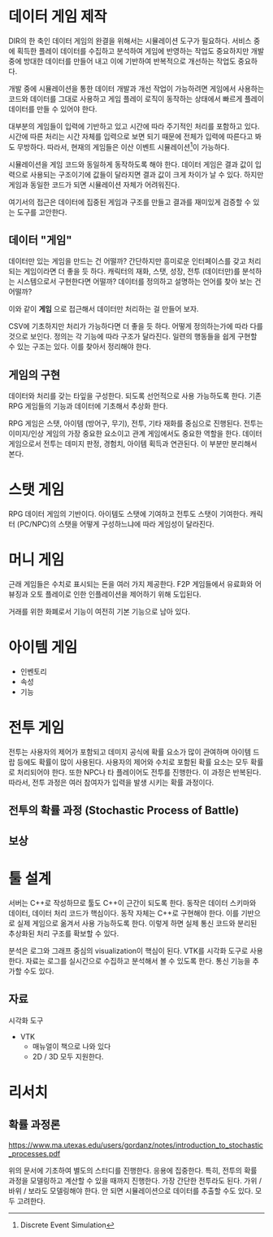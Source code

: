 # 데이터 게임 제작 

DIR의 한 축인 데이터 게임의 완결을 위해서는 시뮬레이션 도구가 필요하다. 서비스 중에 획득한 플레이 데이터를 수집하고 분석하여 게임에 반영하는 작업도 중요하지만 개발 중에 방대한 데이터를 만들어 내고 이에 기반하여 반복적으로 개선하는 작업도 중요하다. 

개발 중에 시뮬레이션을 통한 데이터 개발과 개선 작업이 가능하려면 게임에서 사용하는 코드와 데이터를 그대로 사용하고 게임 플레이 로직이 동작하는 상태에서 빠르게 플레이 데이터를 만들 수 있어야 한다. 

대부분의 게임들이 입력에 기반하고 있고 시간에 따라 주기적인 처리를 포함하고 있다. 시간에 따른 처리는 시간 자체를 입력으로 보면 되기 때문에 전체가 입력에 따른다고 봐도 무방하다.  따라서, 현재의 게임들은 이산 이벤트 시뮬레이션[^1]이 가능하다. 

시뮬레이션을 게임 코드와 동일하게 동작하도록 해야 한다. 데이터 게임은 결과 값이 입력으로 사용되는 구조이기에 값들이 달라지면 결과 값이 크게 차이가 날 수 있다.  하지만 게임과 동일한 코드가 되면 시뮬레이션 자체가 어려워진다. 

여기서의 접근은 데이터에 집중된 게임과 구조를 만들고 결과를 재미있게 검증할 수 있는 도구를 고안한다. 

[^1]: Discrete Event Simulation 



## 데이터 "게임" 

데이터만 있는 게임을 만드는 건 어떨까?  간단하지만 흥미로운 인터페이스를 갖고 처리되는 게임이라면 더 좋을 듯 하다.  캐릭터의 재화, 스탯, 성장, 전투 (데이터만)를 분석하는 시스템으로서 구현한다면 어떨까? 데이터를 정의하고 설명하는 언어를 찾아 보는 건 어떨까? 

이와 같이 **게임** 으로 접근해서 데이터만 처리하는 걸 만들어 보자. 

CSV에 기초하지만 처리가 가능하다면 더 좋을 듯 하다.  어떻게 정의하는가에 따라 다를 것으로 보인다.  정의는 각 기능에 따라 구조가 달라진다. 일련의 행동들을 쉽게 구현할 수 있는 구조는 있다. 이를 찾아서 정리해야 한다. 



## 게임의 구현 

데이터와 처리를 갖는 타잎을 구성한다.  되도록 선언적으로 사용 가능하도록 한다.  기존 RPG 게임들의 기능과 데이터에 기초해서 추상화 한다. 

RPG 게임은 스탯, 아이템 (방어구, 무기), 전투, 기타 재화를 중심으로 진행된다. 전투는 이미지/인상 게임의 가장 중요한 요소이고 관계 게임에서도 중요한 역할을 한다. 데이터 게임으로서 전투는 데미지 판정, 경험치, 아이템 획득과 연관된다. 이 부분만 분리해서 본다. 



# 스탯 게임 

RPG 데이터 게임의 기반이다. 아이템도 스탯에 기여하고 전투도 스탯이 기여한다. 캐릭터 (PC/NPC)의 스탯을 어떻게 구성하느냐에 따라 게임성이 달라진다.  



# 머니 게임 

근래 게임들은 수치로 표시되는 돈을 여러 가지 제공한다.  F2P 게임들에서 유료화와 어뷰징과 오토 플레이로  인한 인플레이션을 제어하기 위해 도입된다. 

거래를 위한 화폐로서 기능이 여전히 기본 기능으로 남아 있다. 



# 아이템 게임

- 인벤토리 
- 속성
- 기능 







# 전투 게임 

전투는 사용자의 제어가 포함되고 데미지 공식에 확률 요소가 많이 관여하며 아이템 드랍 등에도 확률이 많이 사용된다.  사용자의 제어와 수치로 포함된 확률 요소는 모두 확률로 처리되어야 한다. 또한 NPC나 타 플레이어도 전투를 진행한다. 이 과정은 반복된다. 따라서, 전투 과정은 여러 참여자가 입력을 발생 시키는 확률 과정이다. 



## 전투의 확률 과정 (Stochastic Process of Battle)





## 보상









# 툴 설계  

서버는 C++로 작성하므로 툴도 C++이 근간이 되도록 한다.  동작은 데이터 스키마와 데이터, 데이터 처리 코드가 핵심이다. 동작 자체는 C++로 구현해야 한다. 이를 기반으로 실제 게임으로 옮겨서 사용 가능하도록 한다.  이렇게 하면 실제 통신 코드와 분리된 추상화된 처리 구조를 확보할 수 있다.  

분석은 로그와 그래프 중심의 visualization이 핵심이 된다.  VTK를 시각화 도구로 사용한다.  자료는 로그를 실시간으로 수집하고 분석해서 볼 수 있도록 한다. 통신 기능을 추가할 수도 있다.   





## 자료 



시각화 도구 

- VTK
  - 매뉴얼이 책으로 나와 있다 
  - 2D / 3D 모두 지원한다. 




# 리서치 



## 확률 과정론 

https://www.ma.utexas.edu/users/gordanz/notes/introduction_to_stochastic_processes.pdf

위의 문서에 기초하여 별도의 스터디를 진행한다. 응용에 집중한다. 특히, 전투의 확률 과정을 모델링하고 계산할 수 있을 때까지 진행한다. 가장 간단한 전투라도 된다. 가위 / 바위 / 보라도 모델링해야 한다.  안 되면 시뮬레이션으로 데이터를 추출할 수도 있다. 모두 고려한다. 













